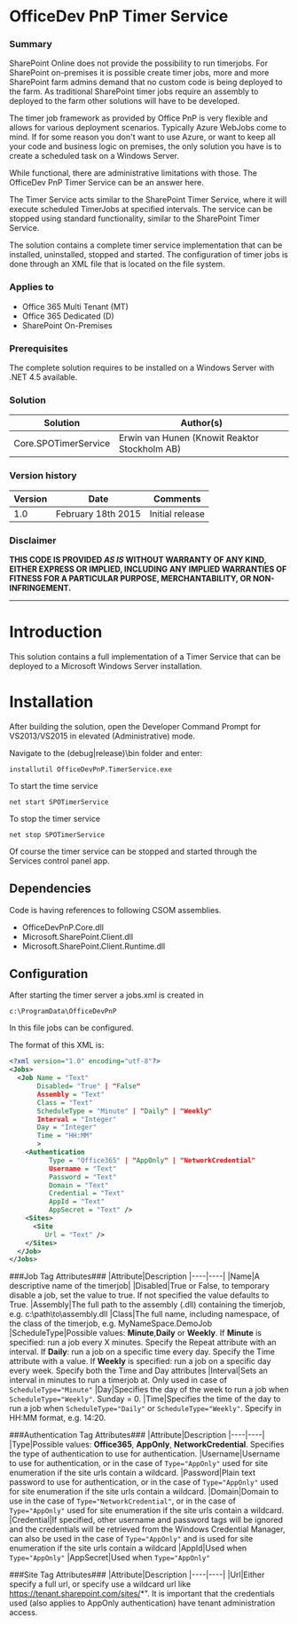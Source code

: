 # OfficeDev PnP Timer Service #

### Summary ###
SharePoint Online does not provide the possibility to run timerjobs. For SharePoint on-premises it is possible create timer jobs, more and more SharePoint farm admins demand that no custom code is being deployed to the farm. As traditional SharePoint timer jobs require an assembly to deployed to the farm other solutions will have to be developed.

The timer job framework as provided by Office PnP is very flexible and allows for various deployment scenarios. Typically Azure WebJobs come to mind. If for some reason you don't want to use Azure, or want to keep all your code and business logic on premises, the only solution you have is to create a scheduled task on a Windows Server.

While functional, there are administrative limitations with those. The OfficeDev PnP Timer Service can be an answer here.

The Timer Service acts similar to the SharePoint Timer Service, where it will execute scheduled TimerJobs at specified intervals. The service can be stopped using standard functionality, similar to the SharePoint Timer Service.

The solution contains a complete timer service implementation that can be installed, uninstalled, stopped and started. The configuration of timer jobs is done through an XML file that is located on the file system.

### Applies to ###
-  Office 365 Multi Tenant (MT)
-  Office 365 Dedicated (D)
-  SharePoint On-Premises

### Prerequisites ###
The complete solution requires to be installed on a Windows Server with .NET 4.5 available.

### Solution ###
Solution | Author(s)
---------|----------
Core.SPOTimerService | Erwin van Hunen (Knowit Reaktor Stockholm AB)

### Version history ###
Version  | Date | Comments
---------| -----| --------
1.0  | February 18th 2015 | Initial release

### Disclaimer ###
**THIS CODE IS PROVIDED *AS IS* WITHOUT WARRANTY OF ANY KIND, EITHER EXPRESS OR IMPLIED, INCLUDING ANY IMPLIED WARRANTIES OF FITNESS FOR A PARTICULAR PURPOSE, MERCHANTABILITY, OR NON-INFRINGEMENT.**


----------

# Introduction #
This solution contains a full implementation of a Timer Service that can be deployed to a Microsoft Windows Server installation.

# Installation #
After building the solution, open the Developer Command Prompt for VS2013/VS2015 in elevated (Administrative) mode.

Navigate to the (debug|release)\bin folder and enter:

    installutil OfficeDevPnP.TimerService.exe

To start the time service

    net start SPOTimerService
   
To stop the timer service

    net stop SPOTimerService

Of course the timer service can be stopped and started through the Services control panel app.

## Dependencies ##
Code is having references to following CSOM assemblies.

- OfficeDevPnP.Core.dll
- Microsoft.SharePoint.Client.dll
- Microsoft.SharePoint.Client.Runtime.dll


## Configuration ##
After starting the timer server a jobs.xml is created in 

    c:\ProgramData\OfficeDevPnP

In this file jobs can be configured.

The format of this XML is:

```XML
<?xml version="1.0" encoding="utf-8"?>
<Jobs>
  <Job Name = "Text" 
       Disabled= "True" | "False"                
       Assembly = "Text" 
       Class = "Text" 
       ScheduleType = "Minute" | "Daily" | "Weekly"
       Interval = "Integer"
       Day = "Integer"
       Time = "HH:MM"
       >
    <Authentication 
          Type = "Office365" | "AppOnly" | "NetworkCredential"
          Username = "Text" 
          Password = "Text"
          Domain = "Text"
          Credential = "Text"
          AppId = "Text"
          AppSecret = "Text" />
    <Sites>
      <Site 
         Url = "Text" />
    </Sites>
  </Job>
</Jobs>
```

###Job Tag Attributes###
|Attribute|Description
|----|----|
|Name|A descriptive name of the timerjob|
|Disabled|True or False, to temporary disable a job, set the value to true. If not specified the value defaults to True.
|Assembly|The full path to the assembly (.dll) containing the timerjob, e.g. c:\path\to\assembly.dll
|Class|The full name, including namespace, of the class of the timerjob, e.g. MyNameSpace.DemoJob
|ScheduleType|Possible values: **Minute**,**Daily** or **Weekly**. If **Minute** is specified: run a job every X minutes. Specify the Repeat attribute with an interval. If **Daily**: run a job on a specific time every day. Specify the Time attribute with a value. If **Weekly** is specified: run a job on a specific day every week. Specify both the Time and Day attributes
|Interval|Sets an interval in minutes to run a timerjob at. Only used in case of `ScheduleType="Minute"`
|Day|Specifies the day of the week to run a job when `ScheduleType="Weekly"`. Sunday = 0.
|Time|Specifies the time of the day to run a job when `ScheduleType="Daily"` or `ScheduleType="Weekly"`. Specify in HH:MM format, e.g. 14:20.

###Authentication Tag Attributes###
|Attribute|Description
|----|----|
|Type|Possible values: **Office365**, **AppOnly**, **NetworkCredential**. Specifies the type of authentication to use for authentication. 
|Username|Username to use for authentication, or in the case of `Type="AppOnly"` used for site enumeration if the site urls contain a wildcard.
|Password|Plain text password to use for authentication, or in the case of `Type="AppOnly"` used for site enumeration if the site urls contain a wildcard.
|Domain|Domain to use in the case of `Type="NetworkCredential"`, or in the case of `Type="AppOnly"` used for site enumeration if the site urls contain a wildcard.
|Credential|If specified, other username and password tags will be ignored and the credentials will be retrieved from the Windows Credential Manager, can also be used in the case of `Type="AppOnly"` and is used for site enumeration if the site urls contain a wildcard
|AppId|Used when `Type="AppOnly"`
|AppSecret|Used when `Type="AppOnly"`

###Site Tag Attributes###
|Attribute|Description
|----|----| 
|Url|Either specify a full url, or specify use a wildcard url like https://tenant.sharepoint.com/sites/*". It is important that the credentials used (also applies to AppOnly authentication) have tenant administration access.
